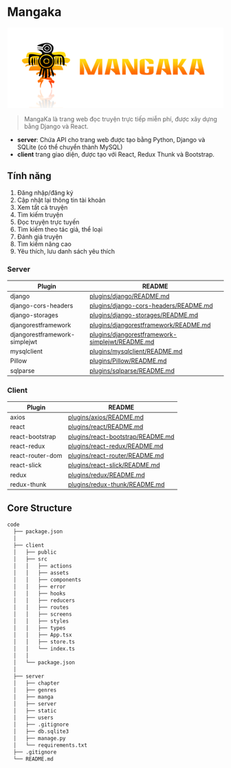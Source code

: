 # Mangaka

![mangaka](https://github.com/Ren0503/mangaka-py-read-comic/blob/master/client/src/assets/header.png)

> MangaKa là trang web đọc truyện trực tiếp miễn phí, được xây dựng bằng Django và React.
- **server**: Chứa API cho trang web được tạo bằng Python, Django và SQLite (có thể chuyển thành MySQL)
- **client** trang giao diện, được tạo với React, Redux Thunk và Bootstrap.

## Tính năng

1. Đăng nhập/đăng ký
2. Cập nhật lại thông tin tài khoản
3. Xem tất cả truyện
4. Tìm kiếm truyện
5. Đọc truyện trực tuyến
6. Tìm kiếm theo tác giả, thể loại
7. Đánh giá truyện
8. Tìm kiếm nâng cao
9. Yêu thích, lưu danh sách yêu thích

### Server

| Plugin | README |
| ------ | ------ |
| django | [plugins/django/README.md](https://github.com/django/django/blob/main/README.rstb/master/README.md) |
| django-cors-headers | [plugins/django-cors-headers/README.md](https://github.com/adamchainz/django-cors-headers) |
| django-storages | [plugins/django-storages/README.md](https://github.com/jschneier/django-storages/blob/master/README.rst)|
| djangorestframework | [plugins/djangorestframework/README.md](https://github.com/encode/django-rest-framework/blob/master/README.md) |
| djangorestframework-simplejwt | [plugins/djangorestframework-simplejwt/README.md](https://github.com/jazzband/djangorestframework-simplejwt/blob/master/README.rst) |
| mysqlclient | [plugins/mysqlclient/README.md](https://github.com/psycopg/psycopg2) |
| Pillow | [plugins/Pillow/README.md](https://github.com/python-pillow/Pillow/blob/main/README.mdmd) |
| sqlparse | [plugins/sqlparse/README.md](https://github.com/andialbrecht/sqlparse/blob/master/README.rst) |


### Client

| Plugin | README |
| ------ | ------ |
| axios | [plugins/axios/README.md](https://github.com/axios/axios/blob/master/README.md) |
| react | [plugins/react/README.md](https://github.com/facebook/react/blob/master/README.md) |
| react-bootstrap | [plugins/react-bootstrap/README.md](https://github.com/react-bootstrap/react-bootstrap/blob/master/README.md) |
| react-redux | [plugins/react-redux/README.md](https://github.com/reduxjs/react-redux) |
| react-router-dom | [plugins/react-router/README.md](https://github.com/ReactTraining/react-router/blob/master/README.md) |
| react-slick | [plugins/react-slick/README.md](https://github.com/akiran/react-slick) |
| redux | [plugins/redux/README.md](https://github.com/reduxjs/redux)|
| redux-thunk | [plugins/redux-thunk/README.md](https://github.com/reduxjs/redux-thunk/blob/master/README.md) |

## Core Structure
    code
      ├── package.json
      │
      ├── client
      │   ├── public
      │   ├── src
      │   │   ├── actions
      │   │   ├── assets
      │   │   ├── components
      │   │   ├── error
      │   │   ├── hooks
      │   │   ├── reducers
      │   │   ├── routes
      │   │   ├── screens
      │   │   ├── styles
      │   │   ├── types
      │   │   ├── App.tsx
      │   │   ├── store.ts
      │   │   └── index.ts
      │   │
      │   └── package.json
      │
      ├── server 
      │   ├── chapter
      │   ├── genres
      │   ├── manga
      │   ├── server
      │   ├── static
      │   ├── users
      │   ├── .gitignore
      │   ├── db.sqlite3
      │   ├── manage.py
      │   └── requirements.txt
      ├── .gitignore
      └── README.md